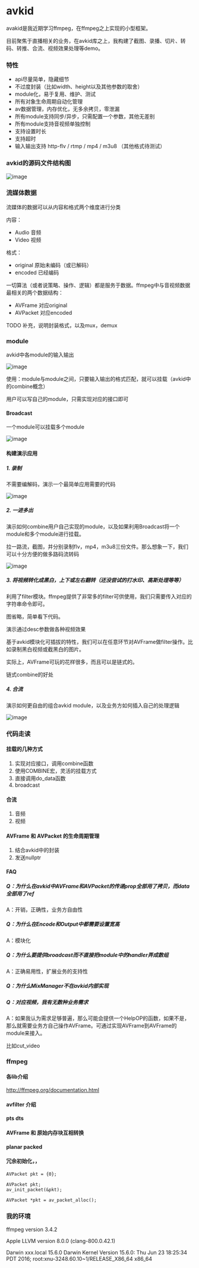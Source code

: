 # avkid

avakid是我近期学习ffmpeg，在ffmpeg之上实现的小型框架。

目前聚焦于直播相关的业务，在avkid库之上，我构建了截图、录播、切片、转码、转推、合流、视频效果处理等demo。

### 特性

* api尽量简单，隐藏细节
* 不过度封装（比如width、height以及其他参数的取舍）
* module化，易于复用、维护、测试
* 所有对象生命周期自动化管理
* av数据管理，内存优化，无多余拷贝，零泄漏
* 所有module支持同步/异步，只需配置一个参数，其他无差别
* 所有module支持音视频单独控制
* 支持设置时长
* 支持超时
* 输入输出支持 http-flv / rtmp / mp4 / m3u8 （其他格式待测试）

### avkid的源码文件结构图

![image](./doc/all.png)

### 流媒体数据

流媒体的数据可以从内容和格式两个维度进行分类

内容：

* Audio 音频
* Video 视频

格式：

- original 原始未编码（或已解码）
- encoded 已经编码

一切算法（或者说策略、操作、逻辑）都是服务于数据。ffmpeg中与音视频数据最相关的两个数据结构：

* AVFrame 对应original
* AVPacket 对应encoded

TODO 补充，说明封装格式，以及mux，demux

### module

avkid中各module的输入输出

![image](./doc/all_module.png)

使用：module与module之间，只要输入输出的格式匹配，就可以挂载（avkid中的combine概念）

用户可以写自己的module，只需实现对应的接口即可

#### Broadcast

一个module可以挂载多个module

![image](./doc/module_interface.png)

#### 构建演示应用

##### 1. 录制

不需要编解码，演示一个最简单应用需要的代码

![image](./doc/rtmpdump.png)

##### 2. 一进多出

演示如何combine用户自己实现的module，以及如果利用Broadcast将一个module和多个module进行挂载。

拉一路流，截图，并分别录制flv，mp4，m3u8三份文件。那么想象一下，我们可以十分方便的做多路码流转码

![image](./doc/bc.png)

##### 3. 将视频转化成黑白，上下或左右翻转（还没尝试的打水印、高斯处理等等）

利用了filter模块。ffmpeg提供了非常多的filter可供使用，我们只需要传入对应的字符串命令即可。

图省略，简单看下代码。

演示通过desc参数做各种视频效果

基于avkid模块化可插拔的特性，我们可以在任意环节对AVFrame做filter操作。比如录制黑白视频或截黑白的图片。

实际上，AVFrame可玩的花样很多，而且可以是链式的。

链式combine的好处

##### 4. 合流

演示如何更自由的组合avkid module，以及业务方如何插入自己的处理逻辑

![image](./doc/mix.png)

### 代码走读

#### 挂载的几种方式

1. 实现对应接口，调用combine函数
2. 使用COMBINE宏，灵活的挂载方式
3. 直接调用do_data函数
4. broadcast

#### 合流

1. 音频
2. 视频

#### AVFrame 和 AVPacket 的生命周期管理

1. 结合avkid中的封装
2. 发送nullptr

#### FAQ

##### Q：为什么在avkid中AVFrame和AVPacket的传递prop全部用了拷贝，而data全部用了ref

A：开销，正确性，业务方自由性

##### Q：为什么在Encode和Output中都需要设置宽高

A：模块化

##### Q：为什么要提供broadcast而不直接把module中的handler弄成数组

A：正确易用性，扩展业务的支持性

##### Q：为什么MixManager不在avkid内部实现

##### Q：对应视频，我有无数种业务需求

A：如果我认为需求足够普遍，那么可能会提供一个HelpOP的函数，如果不是，那么就需要业务方自己操作AVFrame。可通过实现AVFrame到AVFrame的module来接入。

比如cut_video

### ffmpeg

#### 各lib介绍

http://ffmpeg.org/documentation.html

#### avfilter 介绍

#### pts dts

#### AVFrame 和 原始内存块互相转换

#### planar packed

#### 冗余初始化，，

```
AVPacket pkt = {0};

AVPacket pkt;
av_init_packet(&pkt);

AVPacket *pkt = av_packet_alloc();
```

### 我的环境

ffmpeg version 3.4.2

Apple LLVM version 8.0.0 (clang-800.0.42.1)

Darwin xxx.local 15.6.0 Darwin Kernel Version 15.6.0: Thu Jun 23 18:25:34 PDT 2016; root:xnu-3248.60.10~1/RELEASE_X86_64 x86_64

